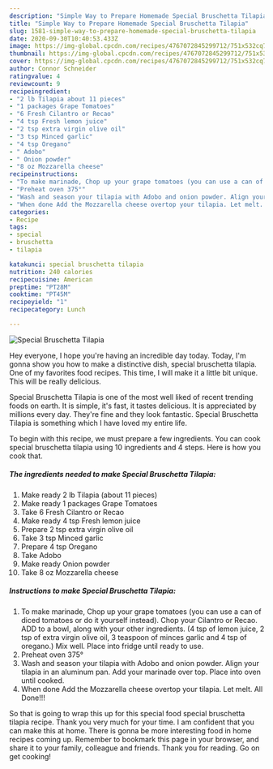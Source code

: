 ```yaml
---
description: "Simple Way to Prepare Homemade Special Bruschetta Tilapia"
title: "Simple Way to Prepare Homemade Special Bruschetta Tilapia"
slug: 1581-simple-way-to-prepare-homemade-special-bruschetta-tilapia
date: 2020-09-30T10:40:53.433Z
image: https://img-global.cpcdn.com/recipes/4767072845299712/751x532cq70/special-bruschetta-tilapia-recipe-main-photo.jpg
thumbnail: https://img-global.cpcdn.com/recipes/4767072845299712/751x532cq70/special-bruschetta-tilapia-recipe-main-photo.jpg
cover: https://img-global.cpcdn.com/recipes/4767072845299712/751x532cq70/special-bruschetta-tilapia-recipe-main-photo.jpg
author: Connor Schneider
ratingvalue: 4
reviewcount: 9
recipeingredient:
- "2 lb Tilapia about 11 pieces"
- "1 packages Grape Tomatoes"
- "6 Fresh Cilantro or Recao"
- "4 tsp Fresh lemon juice"
- "2 tsp extra virgin olive oil"
- "3 tsp Minced garlic"
- "4 tsp Oregano"
- " Adobo"
- " Onion powder"
- "8 oz Mozzarella cheese"
recipeinstructions:
- "To make marinade, Chop up your grape tomatoes (you can use a can of diced tomatoes or do it yourself instead). Chop your Cilantro or Recao. ADD to a bowl, along with your other ingredients. (4 tsp of lemon juice, 2 tsp of extra virgin olive oil, 3 teaspoon of minces garlic and 4 tsp of oregano.) Mix well. Place into fridge until ready to use."
- "Preheat oven 375°"
- "Wash and season your tilapia with Adobo and onion powder. Align your tilapia in an aluminum pan. Add your marinade over top. Place into oven until cooked."
- "When done Add the Mozzarella cheese overtop your tilapia. Let melt. All Done!!!"
categories:
- Recipe
tags:
- special
- bruschetta
- tilapia

katakunci: special bruschetta tilapia 
nutrition: 240 calories
recipecuisine: American
preptime: "PT28M"
cooktime: "PT45M"
recipeyield: "1"
recipecategory: Lunch

---
```



![Special Bruschetta Tilapia](https://img-global.cpcdn.com/recipes/4767072845299712/751x532cq70/special-bruschetta-tilapia-recipe-main-photo.jpg)

Hey everyone, I hope you're having an incredible day today. Today, I'm gonna show you how to make a distinctive dish, special bruschetta tilapia. One of my favorites food recipes. This time, I will make it a little bit unique. This will be really delicious.



Special Bruschetta Tilapia is one of the most well liked of recent trending foods on earth. It is simple, it's fast, it tastes delicious. It is appreciated by millions every day. They're fine and they look fantastic. Special Bruschetta Tilapia is something which I have loved my entire life.


To begin with this recipe, we must prepare a few ingredients. You can cook special bruschetta tilapia using 10 ingredients and 4 steps. Here is how you cook that.

<!--inarticleads1-->

##### The ingredients needed to make Special Bruschetta Tilapia:

1. Make ready 2 lb Tilapia (about 11 pieces)
1. Make ready 1 packages Grape Tomatoes
1. Take 6 Fresh Cilantro or Recao
1. Make ready 4 tsp Fresh lemon juice
1. Prepare 2 tsp extra virgin olive oil
1. Take 3 tsp Minced garlic
1. Prepare 4 tsp Oregano
1. Take  Adobo
1. Make ready  Onion powder
1. Take 8 oz Mozzarella cheese




<!--inarticleads2-->

##### Instructions to make Special Bruschetta Tilapia:

1. To make marinade, Chop up your grape tomatoes (you can use a can of diced tomatoes or do it yourself instead). Chop your Cilantro or Recao. ADD to a bowl, along with your other ingredients. (4 tsp of lemon juice, 2 tsp of extra virgin olive oil, 3 teaspoon of minces garlic and 4 tsp of oregano.) Mix well. Place into fridge until ready to use.
1. Preheat oven 375°
1. Wash and season your tilapia with Adobo and onion powder. Align your tilapia in an aluminum pan. Add your marinade over top. Place into oven until cooked.
1. When done Add the Mozzarella cheese overtop your tilapia. Let melt. All Done!!!




So that is going to wrap this up for this special food special bruschetta tilapia recipe. Thank you very much for your time. I am confident that you can make this at home. There is gonna be more interesting food in home recipes coming up. Remember to bookmark this page in your browser, and share it to your family, colleague and friends. Thank you for reading. Go on get cooking!
